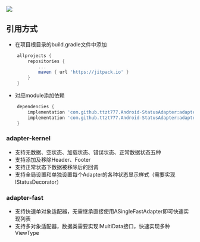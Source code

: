 [![](https://jitpack.io/v/ttzt777/Android-StatusAdapter.svg)](https://jitpack.io/#ttzt777/Android-StatusAdapter)
## 引用方式
- 在项目根目录的build.gradle文件中添加
```groovy
    allprojects {
        repositories {
            ...
            maven { url 'https://jitpack.io' }
        }
    }
```
- 对应module添加依赖
```groovy
    dependencies {
        implementation 'com.github.ttzt777.Android-StatusAdapter:adapter-kernel:1.0.4'
        implementation 'com.github.ttzt777.Android-StatusAdapter:adapter-fast:1.0.4'
    }
```
### **adapter-kernel**
- 支持无数据、空状态、加载状态、错误状态、正常数据状态五种
- 支持添加及移除Header、Footer
- 支持正常状态下数据被移除后的回调
- 支持全局设置和单独设置每个Adapter的各种状态显示样式（需要实现IStatusDecorator）
### **adapter-fast**
- 支持快速单对象适配器，无需继承直接使用ASingleFastAdapter即可快速实现列表
- 支持多对象适配器，数据类需要实现IMultiData接口，快速实现多种ViewType